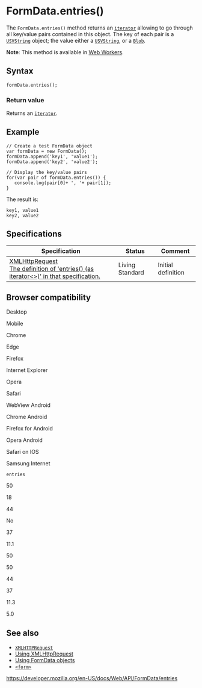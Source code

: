 # FormData.entries()

The `FormData.entries()` method returns an [`iterator`](https://developer.mozilla.org/en-US/docs/Web/JavaScript/Reference/Iteration_protocols) allowing to go through all key/value pairs contained in this object. The key of each pair is a [`USVString`](../usvstring) object; the value either a [`USVString`](../usvstring), or a [`Blob`](../blob).

**Note**: This method is available in [Web Workers](../web_workers_api).

## Syntax

    formData.entries();

### Return value

Returns an [`iterator`](https://developer.mozilla.org/en-US/docs/Web/JavaScript/Reference/Iteration_protocols).

## Example

    // Create a test FormData object
    var formData = new FormData();
    formData.append('key1', 'value1');
    formData.append('key2', 'value2');

    // Display the key/value pairs
    for(var pair of formData.entries()) {
       console.log(pair[0]+ ', '+ pair[1]);
    }

The result is:

    key1, value1
    key2, value2

## Specifications

<table><thead><tr class="header"><th>Specification</th><th>Status</th><th>Comment</th></tr></thead><tbody><tr class="odd"><td><a href="https://xhr.spec.whatwg.org/#dom-formdata">XMLHttpRequest<br />
<span class="small">The definition of 'entries() (as iterator&lt;&gt;)' in that specification.</span></a></td><td><span class="spec-living">Living Standard</span></td><td>Initial definition</td></tr></tbody></table>

## Browser compatibility

Desktop

Mobile

Chrome

Edge

Firefox

Internet Explorer

Opera

Safari

WebView Android

Chrome Android

Firefox for Android

Opera Android

Safari on IOS

Samsung Internet

`entries`

50

18

44

No

37

11.1

50

50

44

37

11.3

5.0

## See also

- [`XMLHTTPRequest`](../xmlhttprequest)
- [Using XMLHttpRequest](../xmlhttprequest/using_xmlhttprequest)
- [Using FormData objects](using_formdata_objects)
- [`<form>`](https://developer.mozilla.org/en-US/docs/Web/HTML/Element/form)

<a href="https://developer.mozilla.org/en-US/docs/Web/API/FormData/entries" class="_attribution-link">https://developer.mozilla.org/en-US/docs/Web/API/FormData/entries</a>
